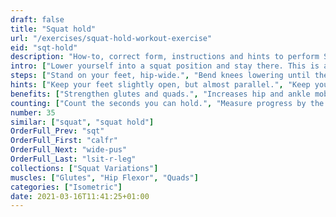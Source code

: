 ```yaml
---
draft: false
title: "Squat hold"
url: "/exercises/squat-hold-workout-exercise"
eid: "sqt-hold"
description: "How-to, correct form, instructions and hints to perform Squat hold. Similar exercises and video demo"
intro: ["Lower yourself into a squat position and stay there. This is an isometric exercise, surprisingly hard after 1 or 2 minutes, unless you have strong quads and glutes."]
steps: ["Stand on your feet, hip-wide.", "Bend knees lowering until the quads are parallel to the ground.", "Stay in this position a few seconds or minutes."]
hints: ["Keep your feet slightly open, but almost parallel.", "Keep your body straight."]
benefits: ["Strengthen glutes and quads.", "Increases hip and ankle mobility.", "Its a discrete exercise that can be done everywhere."]
counting: ["Count the seconds you can hold.", "Measure progress by the duration you support.", "Set a challenge of 60 minutes accumulated for a month.", "Create the habit of doing this regularly, for example when preparing for your tv shows or waiting for the bus."]
number: 35
similar: ["squat", "squat hold"]
OrderFull_Prev: "sqt"
OrderFull_First: "calfr"
OrderFull_Next: "wide-pus"
OrderFull_Last: "lsit-r-leg"
collections: ["Squat Variations"]
muscles: ["Glutes", "Hip Flexor", "Quads"]
categories: ["Isometric"]
date: 2021-03-16T11:41:25+01:00
---
```

